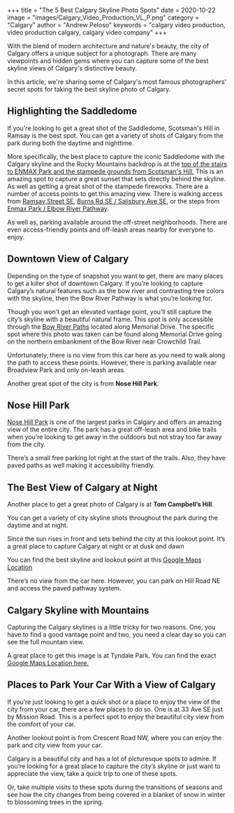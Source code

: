 +++
title = "The 5 Best Calgary Skyline Photo Spots"
date = 2020-10-22
image = "images/Calgary_Video_Production_VL_P.png"
category = "Calgary"
author = "Andrew Peloso"
keywords = "calgary video production, video production calgary, calgary video company"
+++

With the blend of modern architecture and nature's beauty, the city of Calgary offers a unique subject for a photograph. There are many viewpoints and hidden gems where you can capture some of the best skyline views of Calgary's distinctive beauty.

In this article, we're sharing some of Calgary's most famous photographers' secret spots for taking the best skyline photo of Calgary.

## Highlighting the Saddledome

If you're looking to get a great shot of the Saddledome, Scotsman's Hill in Ramsay is the best spot. You can get a variety of shots of Calgary from the park during both the daytime and nighttime.

More specifically, the best place to capture the iconic Saddledome with the Calgary skyline and the Rocky Mountains backdrop is at the [top of the stairs to ENMAX Park and the stampede grounds from Scotsman's Hill.](https://www.google.ca/maps/place/Scotsman's+Hill/@51.0363652,-114.0482587,19z/data=!4m5!3m4!1s0x53717aa7c0000001:0xe327b082fa24e99d!8m2!3d51.0365701!4d-114.0474701?hl=en&authuser=0) This is an amazing spot to capture a great sunset that sets directly behind the skyline. As well as getting a great shot of the stampede fireworks. There are a number of access points to get this amazing view. There is walking access from [Ramsay Street SE](https://goo.gl/maps/QBSwvFPXHmF2), [Burns Rd SE / Salisbury Ave SE](https://goo.gl/maps/7rZjysvaacJ2), or the steps from [Enmax Park / Elbow River Pathway](https://goo.gl/maps/T2DAdMS7EC12).

As well as, parking available around the off-street neighborhoods. There are even access-friendly points and off-leash areas nearby for everyone to enjoy.

## Downtown View of Calgary

Depending on the type of snapshot you want to get, there are many places to get a killer shot of downtown Calgary. If you’re looking to capture Calgary’s natural features such as the bow river and contrasting tree colors with the skyline, then the Bow River Pathway is what you’re looking for.

Though you won’t get an elevated vantage point, you’ll still capture the city’s skyline with a beautiful natural frame. This spot is only accessible through the [Bow River Paths](http://www.iamcalgary.ca/exploring-the-bow-river-pathway-nw/) located along Memorial Drive. The specific spot where this photo was taken can be found along Memorial Drive going on the northern embankment of the Bow River near Crowchild Trail.

Unfortunately, there is no view from this car here as you need to walk along the path to access these points. However, there is parking available near Broadview Park and only on-leash areas.

Another great spot of the city is from **Nose Hill Park**.

## Nose Hill Park

[Nose Hill Park](https://www.google.ca/maps/place/Nose+Hill+Park/@51.109537,-114.108906,15z/data=!4m2!3m1!1s0x0:0x7576f90d970ea8af?sa=X&ved=0ahUKEwip_LOj2_bbAhVosVQKHel7DUQQ_BIIwQEwDg) is one of the largest parks in Calgary and offers an amazing view of the entire city. The park has a great off-leash area and bike trails when you’re looking to get away in the outdoors but not stray too far away from the city.

There’s a small free parking lot right at the start of the trails. Also, they have paved paths as well making it accessibility friendly.  

## The Best View of Calgary at Night

Another place to get a great photo of Calgary is at **Tom Campbell’s Hill**.

You can get a variety of city skyline shots throughout the park during the daytime and at night.

Since the sun rises in front and sets behind the city at this lookout point. It’s a great place to capture Calgary at night or at dusk and dawn

You can find the best skyline and lookout point at this [Google Maps Location](https://www.google.ca/maps/place/Tom+Campbell's+Hill+Natural+Park/@51.050569,-114.0313737,17z/data=!3m1!4b1!4m5!3m4!1s0x53717ab497fd17a9:0x8bdbbfbfc643c03b!8m2!3d51.050569!4d-114.029185?hl=en&authuser=0)

There’s no view from the car here. However, you can park on Hill Road NE and access the paved pathway system.

## Calgary Skyline with Mountains

Capturing the Calgary skylines is a little tricky for two reasons. One, you have to find a good vantage point and two, you need a clear day so you can see the full mountain view.

A great place to get this image is at Tyndale Park. You can find the exact [Google Maps Location here.](https://www.google.ca/maps/place/Tyndale+Park,+Calgary,+AB+T1X+0L3/@51.0553223,-114.0335526,12z/data=!4m13!1m7!3m6!1s0x5371654be7b55db7:0xe653d391dea47165!2sTyndale+Park,+Calgary,+AB+T1X+0L3!3b1!8m2!3d51.0553223!4d-114.0335526!3m4!1s0x5371654be7b55db7:0xe653d391dea47165!8m2!3d51.0553223!4d-114.0335526?hl=en)

## Places to Park Your Car With a View of Calgary

If you’re just looking to get a quick shot or a place to enjoy the view of the city from your car, there are a few places to do so. One is at 33 Ave SE just by Mission Road. This is a perfect spot to enjoy the beautiful city view from the comfort of your car.

Another lookout point is from Crescent Road NW, where you can enjoy the park and city view from your car.

Calgary is a beautiful city and has a lot of picturesque spots to admire. If you’re looking for a great place to capture the city’s skyline or just want to appreciate the view, take a quick trip to one of these spots.

Or, take multiple visits to these spots during the transitions of seasons and see how the city changes from being covered in a blanket of snow in winter to blossoming trees in the spring.
